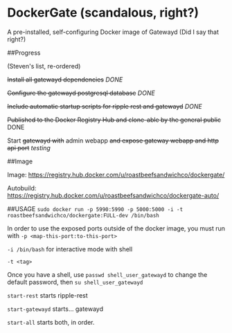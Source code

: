 DockerGate (scandalous, right?)
===============
A pre-installed, self-configuring Docker image of Gatewayd (Did I say that right?)



##Progress

(Steven's list, re-ordered)

~~Install all gatewayd dependencies~~ *DONE*

~~Configure the gatewayd postgresql database~~ *DONE*

~~Include automatic startup scripts for ripple rest and gatewayd~~ *DONE*

~~Published to the Docker Registry Hub and clone-able by the general public~~ DONE

Start ~~gatewayd with~~ admin webapp ~~and expose gateway webapp and http api port~~ *testing*



##Image

Image: https://registry.hub.docker.com/u/roastbeefsandwichco/dockergate/

Autobuild: https://registry.hub.docker.com/u/roastbeefsandwichco/dockergate-auto/

##USAGE
```sudo docker run -p 5990:5990 -p 5000:5000 -i -t roastbeefsandwichco/dockergate:FULL-dev /bin/bash```

In order to use the exposed ports outside of the docker image, you must run with ```-p <map-this-port:to-this-port>```

```-i /bin/bash``` for interactive mode with shell

```-t <tag>``` 

Once you have a shell, use ```passwd shell_user_gatewayd``` to change the default password, then  ```su shell_user_gatewayd```

```start-rest``` starts ripple-rest

```start-gatewayd``` starts... gatewayd

```start-all``` starts both, in order.
